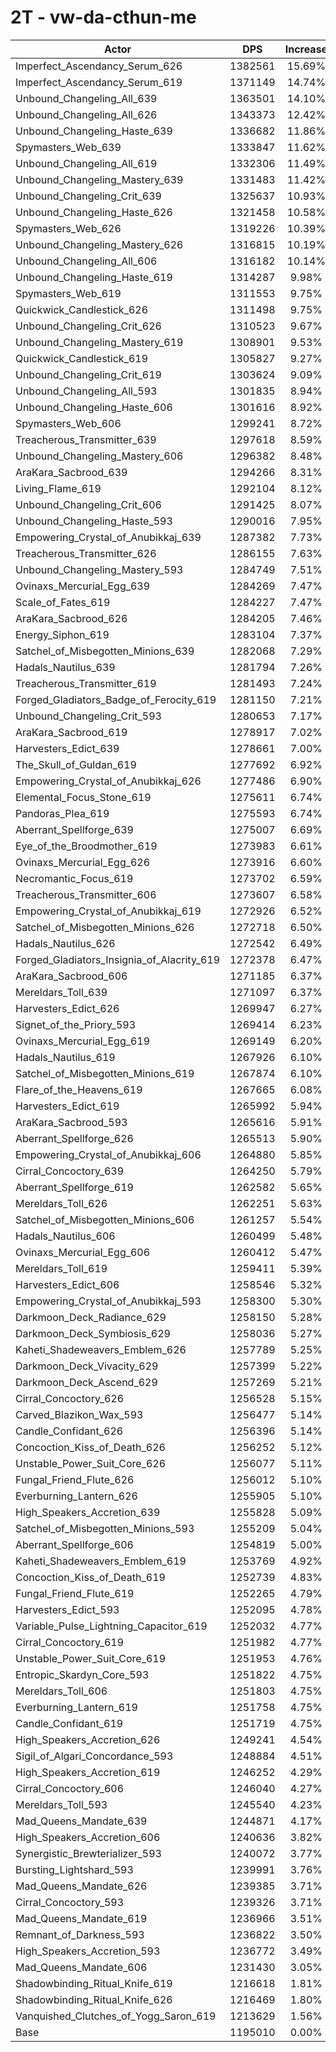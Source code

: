 # 2T - vw-da-cthun-me
| Actor | DPS | Increase |
|---|:---:|:---:|
|Imperfect_Ascendancy_Serum_626|1382561|15.69%|
|Imperfect_Ascendancy_Serum_619|1371149|14.74%|
|Unbound_Changeling_All_639|1363501|14.10%|
|Unbound_Changeling_All_626|1343373|12.42%|
|Unbound_Changeling_Haste_639|1336682|11.86%|
|Spymasters_Web_639|1333847|11.62%|
|Unbound_Changeling_All_619|1332306|11.49%|
|Unbound_Changeling_Mastery_639|1331483|11.42%|
|Unbound_Changeling_Crit_639|1325637|10.93%|
|Unbound_Changeling_Haste_626|1321458|10.58%|
|Spymasters_Web_626|1319226|10.39%|
|Unbound_Changeling_Mastery_626|1316815|10.19%|
|Unbound_Changeling_All_606|1316182|10.14%|
|Unbound_Changeling_Haste_619|1314287|9.98%|
|Spymasters_Web_619|1311553|9.75%|
|Quickwick_Candlestick_626|1311498|9.75%|
|Unbound_Changeling_Crit_626|1310523|9.67%|
|Unbound_Changeling_Mastery_619|1308901|9.53%|
|Quickwick_Candlestick_619|1305827|9.27%|
|Unbound_Changeling_Crit_619|1303624|9.09%|
|Unbound_Changeling_All_593|1301835|8.94%|
|Unbound_Changeling_Haste_606|1301616|8.92%|
|Spymasters_Web_606|1299241|8.72%|
|Treacherous_Transmitter_639|1297618|8.59%|
|Unbound_Changeling_Mastery_606|1296382|8.48%|
|AraKara_Sacbrood_639|1294266|8.31%|
|Living_Flame_619|1292104|8.12%|
|Unbound_Changeling_Crit_606|1291425|8.07%|
|Unbound_Changeling_Haste_593|1290016|7.95%|
|Empowering_Crystal_of_Anubikkaj_639|1287382|7.73%|
|Treacherous_Transmitter_626|1286155|7.63%|
|Unbound_Changeling_Mastery_593|1284749|7.51%|
|Ovinaxs_Mercurial_Egg_639|1284269|7.47%|
|Scale_of_Fates_619|1284227|7.47%|
|AraKara_Sacbrood_626|1284205|7.46%|
|Energy_Siphon_619|1283104|7.37%|
|Satchel_of_Misbegotten_Minions_639|1282068|7.29%|
|Hadals_Nautilus_639|1281794|7.26%|
|Treacherous_Transmitter_619|1281493|7.24%|
|Forged_Gladiators_Badge_of_Ferocity_619|1281150|7.21%|
|Unbound_Changeling_Crit_593|1280653|7.17%|
|AraKara_Sacbrood_619|1278917|7.02%|
|Harvesters_Edict_639|1278661|7.00%|
|The_Skull_of_Guldan_619|1277692|6.92%|
|Empowering_Crystal_of_Anubikkaj_626|1277486|6.90%|
|Elemental_Focus_Stone_619|1275611|6.74%|
|Pandoras_Plea_619|1275593|6.74%|
|Aberrant_Spellforge_639|1275007|6.69%|
|Eye_of_the_Broodmother_619|1273983|6.61%|
|Ovinaxs_Mercurial_Egg_626|1273916|6.60%|
|Necromantic_Focus_619|1273702|6.59%|
|Treacherous_Transmitter_606|1273607|6.58%|
|Empowering_Crystal_of_Anubikkaj_619|1272926|6.52%|
|Satchel_of_Misbegotten_Minions_626|1272718|6.50%|
|Hadals_Nautilus_626|1272542|6.49%|
|Forged_Gladiators_Insignia_of_Alacrity_619|1272378|6.47%|
|AraKara_Sacbrood_606|1271185|6.37%|
|Mereldars_Toll_639|1271097|6.37%|
|Harvesters_Edict_626|1269947|6.27%|
|Signet_of_the_Priory_593|1269414|6.23%|
|Ovinaxs_Mercurial_Egg_619|1269149|6.20%|
|Hadals_Nautilus_619|1267926|6.10%|
|Satchel_of_Misbegotten_Minions_619|1267874|6.10%|
|Flare_of_the_Heavens_619|1267665|6.08%|
|Harvesters_Edict_619|1265992|5.94%|
|AraKara_Sacbrood_593|1265616|5.91%|
|Aberrant_Spellforge_626|1265513|5.90%|
|Empowering_Crystal_of_Anubikkaj_606|1264880|5.85%|
|Cirral_Concoctory_639|1264250|5.79%|
|Aberrant_Spellforge_619|1262582|5.65%|
|Mereldars_Toll_626|1262251|5.63%|
|Satchel_of_Misbegotten_Minions_606|1261257|5.54%|
|Hadals_Nautilus_606|1260499|5.48%|
|Ovinaxs_Mercurial_Egg_606|1260412|5.47%|
|Mereldars_Toll_619|1259411|5.39%|
|Harvesters_Edict_606|1258546|5.32%|
|Empowering_Crystal_of_Anubikkaj_593|1258300|5.30%|
|Darkmoon_Deck_Radiance_629|1258150|5.28%|
|Darkmoon_Deck_Symbiosis_629|1258036|5.27%|
|Kaheti_Shadeweavers_Emblem_626|1257789|5.25%|
|Darkmoon_Deck_Vivacity_629|1257399|5.22%|
|Darkmoon_Deck_Ascend_629|1257269|5.21%|
|Cirral_Concoctory_626|1256528|5.15%|
|Carved_Blazikon_Wax_593|1256477|5.14%|
|Candle_Confidant_626|1256396|5.14%|
|Concoction_Kiss_of_Death_626|1256252|5.12%|
|Unstable_Power_Suit_Core_626|1256077|5.11%|
|Fungal_Friend_Flute_626|1256012|5.10%|
|Everburning_Lantern_626|1255905|5.10%|
|High_Speakers_Accretion_639|1255828|5.09%|
|Satchel_of_Misbegotten_Minions_593|1255209|5.04%|
|Aberrant_Spellforge_606|1254819|5.00%|
|Kaheti_Shadeweavers_Emblem_619|1253769|4.92%|
|Concoction_Kiss_of_Death_619|1252739|4.83%|
|Fungal_Friend_Flute_619|1252265|4.79%|
|Harvesters_Edict_593|1252095|4.78%|
|Variable_Pulse_Lightning_Capacitor_619|1252032|4.77%|
|Cirral_Concoctory_619|1251982|4.77%|
|Unstable_Power_Suit_Core_619|1251953|4.76%|
|Entropic_Skardyn_Core_593|1251822|4.75%|
|Mereldars_Toll_606|1251803|4.75%|
|Everburning_Lantern_619|1251758|4.75%|
|Candle_Confidant_619|1251719|4.75%|
|High_Speakers_Accretion_626|1249241|4.54%|
|Sigil_of_Algari_Concordance_593|1248884|4.51%|
|High_Speakers_Accretion_619|1246252|4.29%|
|Cirral_Concoctory_606|1246040|4.27%|
|Mereldars_Toll_593|1245540|4.23%|
|Mad_Queens_Mandate_639|1244871|4.17%|
|High_Speakers_Accretion_606|1240636|3.82%|
|Synergistic_Brewterializer_593|1240072|3.77%|
|Bursting_Lightshard_593|1239991|3.76%|
|Mad_Queens_Mandate_626|1239385|3.71%|
|Cirral_Concoctory_593|1239326|3.71%|
|Mad_Queens_Mandate_619|1236966|3.51%|
|Remnant_of_Darkness_593|1236822|3.50%|
|High_Speakers_Accretion_593|1236772|3.49%|
|Mad_Queens_Mandate_606|1231430|3.05%|
|Shadowbinding_Ritual_Knife_619|1216618|1.81%|
|Shadowbinding_Ritual_Knife_626|1216469|1.80%|
|Vanquished_Clutches_of_Yogg_Saron_619|1213629|1.56%|
|Base|1195010|0.00%|
